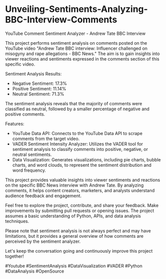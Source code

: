 # Unveiling-Sentiments-Analyzing-BBC-Interview-Comments
YouTube Comment Sentiment Analyzer - Andrew Tate BBC Interview

This project performs sentiment analysis on comments posted on the YouTube video "Andrew Tate BBC interview: Influencer challenged on misogyny and rape allegations - BBC News." The aim is to gain insights into viewer reactions and sentiments expressed in the comments section of this specific video.

Sentiment Analysis Results:
- Negative Sentiment: 17.3%
- Positive Sentiment: 11.14%
- Neutral Sentiment: 71.3%

The sentiment analysis reveals that the majority of comments were classified as neutral, followed by a smaller percentage of negative and positive comments.

Features:
- YouTube Data API: Connects to the YouTube Data API to scrape comments from the target video.
- VADER Sentiment Intensity Analyzer: Utilizes the VADER tool for sentiment analysis to classify comments into positive, negative, or neutral sentiments.
- Data Visualization: Generates visualizations, including pie charts, bubble charts, and word clouds, to represent the sentiment distribution and word frequency.

This project provides valuable insights into viewer sentiments and reactions on the specific BBC News interview with Andrew Tate. By analyzing comments, it helps content creators, marketers, and analysts understand audience feedback and engagement.

Feel free to explore the project, contribute, and share your feedback. Make improvements by submitting pull requests or opening issues. The project assumes a basic understanding of Python, APIs, and data analysis techniques.

Please note that sentiment analysis is not always perfect and may have limitations, but it provides a general overview of how comments are perceived by the sentiment analyzer.

Let's keep the conversation going and continuously improve this project together!

#Youtube #SentimentAnalysis #DataVisualization #VADER #Python #DataAnalysis #OpenSource
